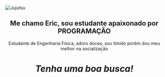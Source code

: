 ![Jujutsu](https://user-images.githubusercontent.com/81690594/130728558-8c53847e-77da-4d56-a743-e336d684bc5b.gif)

<h2 align='center'>Me chamo Eric, sou estudante apaixonado por PROGRAMAÇÃO</h2>

<p align='center'>Estudante de Engenharia Física, adoro doces, sou tímido porém dou meu melhor na socialização</p>
<h1 align='center'><i>Tenha uma boa busca!</i></h1>
